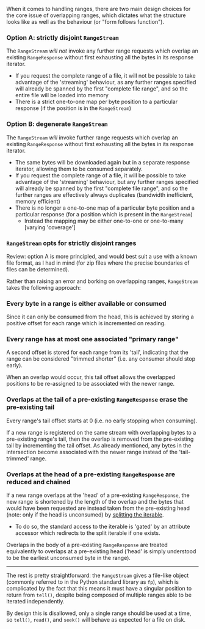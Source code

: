 When it comes to handling ranges, there are two main design choices for the core issue of
overlapping ranges, which dictates what the structure looks like as well as the behaviour
(or "form follows function").

### Option A: strictly disjoint `RangeStream`

The `RangeStream` _will not_ invoke any further range requests which overlap
an existing `RangeResponse` without first exhausting all the bytes in its response iterator.

- If you request the complete range of a file, it will not be possible to take advantage of
  the 'streaming' behaviour, as any further ranges specified will already be spanned by the
  first "complete file range", and so the entire file will be loaded into memory
- There is a strict one-to-one map per byte position to a particular response (if the position
  is in the `RangeStream`)

### Option B: degenerate `RangeStream`

The `RangeStream` _will_ invoke further range requests which overlap an existing `RangeResponse`
without first exhausting all the bytes in its response iterator.

- The same bytes will be downloaded again but in a separate response iterator, allowing them
  to be consumed separately.
- If you request the complete range of a file, it will be possible to take advantage of
  the 'streaming' behaviour, but any further ranges specified will already be spanned by the
  first "complete file range", and so the further ranges are effectively always duplicates
  (bandwidth inefficient, memory efficient)
- There is no longer a one-to-one map of a particular byte position and a particular response
  (for a position which is present in the `RangeStream`)
  - Instead the mapping may be either one-to-one or one-to-many [varying 'coverage']

### `RangeStream` opts for strictly disjoint ranges

Review: option A is more principled, and would best suit a use with a known file format,
as I had in mind (for zip files where the precise boundaries of files can be determined).

Rather than raising an error and borking on overlapping ranges, `RangeStream` takes the following
approach:

### Every byte in a range is either available or consumed

Since it can only be consumed from the head, this is achieved by storing a positive offset
for each range which is incremented on reading.

### Every range has at most one associated "primary range"

A second offset is stored for each range from its 'tail', indicating that the
range can be considered "trimmed shorter" (i.e. any consumer should stop early).

When an overlap would occur, this tail offset allows the overlapped positions to
be re-assigned to be associated with the newer range.

### Overlaps at the tail of a pre-existing `RangeResponse` erase the pre-existing tail

Every range's tail offset starts at 0 (i.e. no early stopping when consuming).

If a new range is registered on the same stream with overlapping bytes to a pre-existing
range's tail, then the overlap is removed from the pre-existing tail by incrementing
the tail offset. As already mentioned, any bytes in the intersection become associated
with the newer range instead of the 'tail-trimmed' range.

### Overlaps at the head of a pre-existing `RangeResponse` are reduced and chained

If a new range overlaps at the 'head' of a pre-existing `RangeResponse`, the new
range is shortened by the length of the overlap and the bytes that would have been
requested are instead taken from the pre-existing head (note: only if the head is 
unconsumed) by
[splitting the iterable](https://docs.python.org/3/library/itertools.html#itertools.islice).

- To do so, the standard access to the iterable is 'gated' by an attribute accessor
  which redirects to the split iterable if one exists.

Overlaps in the body of a pre-existing `RangeResponse` are treated equivalently to overlaps
at a pre-existing head ('head' is simply understood to be the earliest unconsumed byte in the
range).

---

The rest is pretty straightforward: the `RangeStream` gives a file-like object (commonly
referred to in the Python standard library as `fp`), which is complicated by the fact that
this means it must have a singular position to return from `tell()`, despite being composed
of multiple ranges able to be iterated independently.

By design this is disallowed, only a single range should be used at a time, so
`tell()`, `read()`, and `seek()` will behave as expected for a file on disk.
